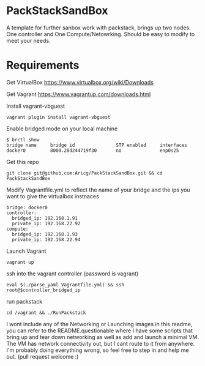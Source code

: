 PackStackSandBox
================

A template for further sanbox work with packstack, brings up two nodes. One controller and One Compute/Netowrking. Should be easy to modify to meet your needs. 

Requirements
============
Get VirtualBox https://www.virtualbox.org/wiki/Downloads

Get Vagrant https://www.vagrantup.com/downloads.html

Install vagrant-vbguest

    vagrant plugin install vagrant-vbguest

Enable bridged mode on your local machine

    $ brctl show
    bridge name     bridge id               STP enabled     interfaces
    docker0         8000.28d244719f30       no              enp0s25

Get this repo

    git clone git@github.com:Aricg/PackStackSandBox.git && cd PackStackSandBox

Modify Vagrantfile.yml to reflect the name of your bridge and the ips you want to give the virtualbox instnaces 

    bridge: docker0
    controller:
      bridged_ip: 192.168.1.91
      private_ip: 192.168.22.92
    compute:
      bridged_ip: 192.168.1.93
      private_ip: 192.168.22.94

Launch Vagrant
    
    vagrant up

ssh into the vagrant controller (password is vagrant)

    eval $(./parse_yaml Vagrantfile.yml) && ssh root@$controller_bridged_ip

run packstack

    cd /vagrant && ./RunPackstack

I wont include any of the Networking or Launching images in this readme, you can refer to the README.questionable where I have some scripts that bring up and tear down networking  as well as add and launch a minimal VM.
The VM has network connectivity out, but I cant route to it from anywhere. I'm probably doing everything wrong, so feel free to step in and help me out. (pull request welcome :)
